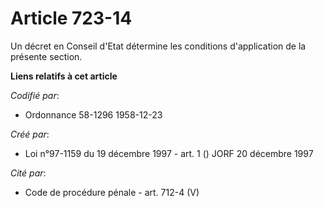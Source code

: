 # Article 723-14

Un décret en Conseil d'Etat détermine les conditions d'application de la présente section.

**Liens relatifs à cet article**

_Codifié par_:

  - Ordonnance 58-1296 1958-12-23

_Créé par_:

  - Loi n°97-1159 du 19 décembre 1997 - art. 1 () JORF 20 décembre 1997

_Cité par_:

  - Code de procédure pénale - art. 712-4 (V)
